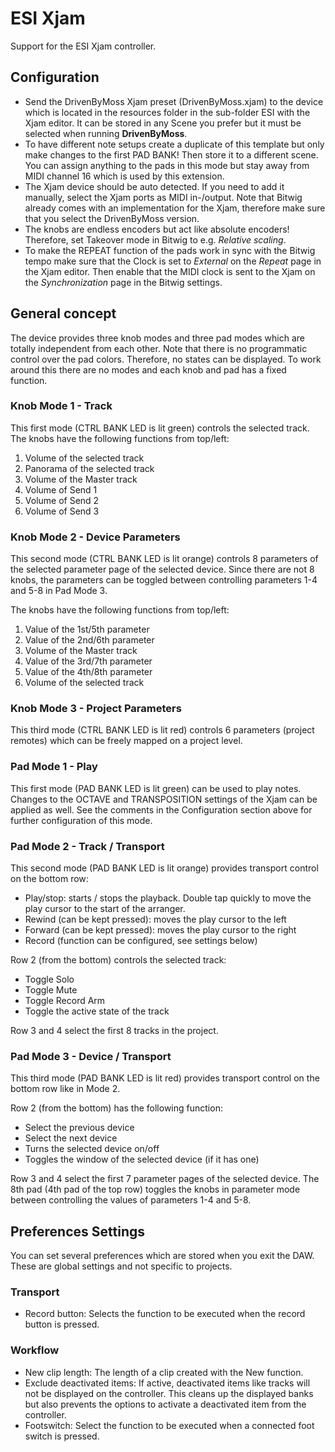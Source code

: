 # ESI Xjam

Support for the ESI Xjam controller.

## Configuration

* Send the DrivenByMoss Xjam preset (DrivenByMoss.xjam) to the device which is located in the resources folder in the sub-folder ESI with the Xjam editor. It can be stored in any Scene you prefer but it must be selected when running **DrivenByMoss**.
* To have different note setups create a duplicate of this template but only make changes to the first PAD BANK! Then store it to a different scene. You can assign anything to the pads in this mode but stay away from MIDI channel 16 which is used by this extension.
* The Xjam device should be auto detected. If you need to add it manually, select the Xjam ports as MIDI in-/output. Note that Bitwig already comes with an implementation for the Xjam, therefore make sure that you select the DrivenByMoss version.
* The knobs are endless encoders but act like absolute encoders! Therefore, set Takeover mode in Bitwig to e.g. *Relative scaling*.
* To make the REPEAT function of the pads work in sync with the Bitwig tempo make sure that the Clock is set to *External* on the *Repeat* page in the Xjam editor. Then enable that the MIDI clock is sent to the Xjam on the *Synchronization* page in the Bitwig settings.

## General concept

The device provides three knob modes and three pad modes which are totally independent from each other. Note that there is no programmatic control over the pad colors. Therefore, no states can be displayed. To work around this there are no modes and each knob and pad has a fixed function.

### Knob Mode 1 - Track

This first mode (CTRL BANK LED is lit green) controls the selected track. The knobs have the following functions from top/left:

1. Volume of the selected track
2. Panorama of the selected track
3. Volume of the Master track
4. Volume of Send 1
5. Volume of Send 2
6. Volume of Send 3

### Knob Mode 2 - Device Parameters

This second mode (CTRL BANK LED is lit orange) controls 8 parameters of the selected parameter page of the selected device. Since there are not 8 knobs, the parameters can be toggled between controlling parameters 1-4 and 5-8 in Pad Mode 3.

The knobs have the following functions from top/left:

1. Value of the 1st/5th parameter
2. Value of the 2nd/6th parameter
3. Volume of the Master track
4. Value of the 3rd/7th parameter
5. Value of the 4th/8th parameter
6. Volume of the selected track

### Knob Mode 3 - Project Parameters

This third mode (CTRL BANK LED is lit red) controls 6 parameters (project remotes) which can be freely mapped on a project level.

### Pad Mode 1 - Play

This first mode (PAD BANK LED is lit green) can be used to play notes. Changes to the OCTAVE and TRANSPOSITION settings of the Xjam can be applied as well. See the comments in the Configuration section above for further configuration of this mode.

### Pad Mode 2 - Track / Transport

This second mode (PAD BANK LED is lit orange) provides transport control on the bottom row:

* Play/stop: starts / stops the playback. Double tap quickly to move the play cursor to the start of the arranger.
* Rewind (can be kept pressed): moves the play cursor to the left
* Forward (can be kept pressed): moves the play cursor to the right
* Record (function can be configured, see settings below)

Row 2 (from the bottom) controls the selected track:

* Toggle Solo
* Toggle Mute
* Toggle Record Arm
* Toggle the active state of the track

Row 3 and 4 select the first 8 tracks in the project.

### Pad Mode 3 - Device / Transport

This third mode (PAD BANK LED is lit red) provides transport control on the bottom row like in Mode 2.

Row 2 (from the bottom) has the following function:

* Select the previous device
* Select the next device
* Turns the selected device on/off
* Toggles the window of the selected device (if it has one)

Row 3 and 4 select the first 7 parameter pages of the selected device. The 8th pad (4th pad of the top row) toggles the knobs in parameter mode between controlling the values of parameters 1-4 and 5-8.

## Preferences Settings

You can set several preferences which are stored when you exit the DAW. These are global settings and not specific to projects.

### Transport

* Record button: Selects the function to be executed when the record button is pressed.

### Workflow

* New clip length: The length of a clip created with the New function.
* Exclude deactivated items: If active, deactivated items like tracks will not be displayed on the controller. This cleans up the displayed banks but also prevents the options to activate a deactivated item from the controller.
* Footswitch: Select the function to be executed when a connected foot switch is pressed.

<div style="page-break-after: always; visibility: hidden"> 
\pagebreak 
</div>
